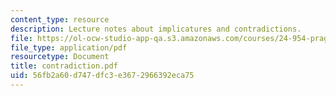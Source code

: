 ```yaml
---
content_type: resource
description: Lecture notes about implicatures and contradictions.
file: https://ol-ocw-studio-app-qa.s3.amazonaws.com/courses/24-954-pragmatics-in-linguistic-theory-fall-2006/56fb2a60d747dfc3e3672966392eca75_contradiction.pdf
file_type: application/pdf
resourcetype: Document
title: contradiction.pdf
uid: 56fb2a60-d747-dfc3-e367-2966392eca75
---
```

